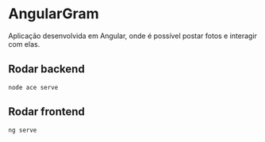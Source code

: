 # AngularGram

Aplicação desenvolvida em Angular, onde é possível postar fotos e interagir com elas.

## Rodar backend

    node ace serve

## Rodar frontend

    ng serve
